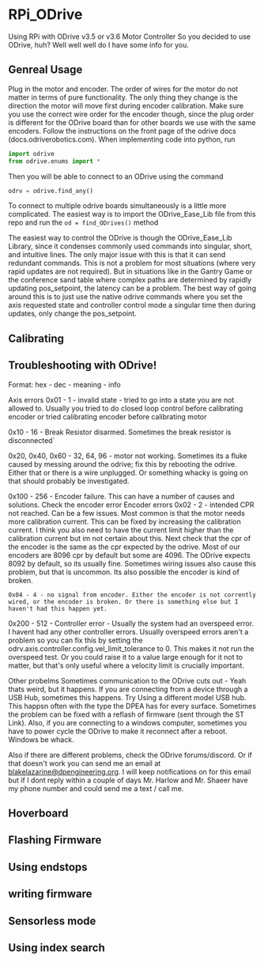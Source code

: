 # RPi_ODrive
Using RPi with ODrive v3.5 or v3.6 Motor Controller
So you decided to use ODrive, huh? Well well well do I have some info for you.

## Genreal Usage
Plug in the motor and encoder. The order of wires for the motor do not matter in terms of pure functionality. The only thing they change is the direction the motor will move first during encoder calibration. Make sure you use the correct wire order for the encoder though, since the plug order is different for the ODrive board than for other boards we use with the same encoders. Follow the instructions on the front page of the odrive docs (docs.odriverobotics.com). When implementing code into python, run
```python
import odrive
from odrive.enums import *
```
Then you will be able to connect to an ODrive using the command
```python
odrv = odrive.find_any()
```
To connect to multiple odrive boards simultaneously is a little more complicated. The easiest way is to import the ODrive_Ease_Lib file from this repo and run the ```od = find_ODrives()``` method

The easiest way to control the ODrive is though the ODrive_Ease_Lib Library, since it condenses commonly used commands into singular, short, and intuitive lines. The only major issue with this is that it can send redundant commands. This is not a problem for most situations (where very rapid updates are not required). But in situations like in the Gantry Game or the conference sand table where complex paths are determined by rapidly updating pos_setpoint, the latency can be a problem. The best way of going around this is to just use the native odrive commands where you set the axis requested state and controller control mode a singular time then during updates, only change the pos_setpoint.

## Calibrating

## Troubleshooting with ODrive!

Format:
hex - dec - meaning - info

Axis errors
0x01 - 1 - invalid state - tried to go into a state you are not allowed to. Usually you tried to do closed loop control before calibrating encoder or tried calibrating encoder before calibrating motor

0x10 - 16 - Break Resistor disarmed. Sometimes the break resistor is disconnected`

0x20, 0x40, 0x60 - 32, 64, 96 - motor not working. Sometimes its a fluke caused by messing around the odrive; fix this by rebooting the odrive. Either that or there is a wire unplugged. Or something whacky is going on that should probably be investigated.

0x100 - 256 - Encoder failure. This can have a number of causes and solutions. Check the encoder error
    Encoder errors
    0x02 - 2 - intended CPR not reached. Can be a few issues. Most common is that the motor needs more calibration current. This can be fixed by increasing the calibration current. I think you also need to have the current limit higher than the calibration current but im not certain about this. Next check that the cpr of the encoder is the same as the cpr expected by the odrive. Most of our encoders are 8096 cpr by default but some are 4096. The ODrive expects 8092 by default, so its usually fine. Sometimes wiring issues also cause this problem, but that is uncommon. Its also possible the encoder is kind of broken.

    0x04 - 4 - no signal from encoder. Either the encoder is not corrently wired, or the encoder is broken. Or there is something else but I haven't had this happen yet.

0x200 - 512 - Controller error - Usually the system had an overspeed error. I havent had any other controller errors. Usually overspeed errors aren't a problem so you can fix this by setting the odrv.axis.controller.config.vel_limit_tolerance to 0. This makes it not run the overspeed test. Or you could raise it to a value large enough for it not to matter, but that's only useful where a velocity limit is crucially important.


Other probelms
Sometimes communication to the ODrive cuts out - Yeah thats weird, but it happens. If you are connecting from a device through a USB Hub, sometimes this happens. Try Using a different model USB hub. This happsn often with the type the DPEA has for every surface. Sometimes the problem can be fixed with a reflash of firmware (sent through the ST Link). Also, if you are connecting to a windows computer, sometimes you have to power cycle the ODrive to make it reconnect after a reboot. Windows be whack.

Also if there are different problems, check the ODrive forums/discord. Or if that doesn't work you can send me an email at blakelazarine@dpengineering.org. I will keep notifications on for this email but if I dont reply within a couple of days Mr. Harlow and Mr. Shaeer have my phone number and could send me a text / call me.

## Hoverboard

## Flashing Firmware

## Using endstops

## writing firmware

## Sensorless mode

## Using index search




















